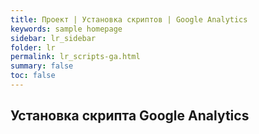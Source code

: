 ```yaml
---
title: Проект | Установка скриптов | Google Analytics
keywords: sample homepage
sidebar: lr_sidebar
folder: lr
permalink: lr_scripts-ga.html
summary: false
toc: false
---
```


## Установка скрипта Google Analytics

